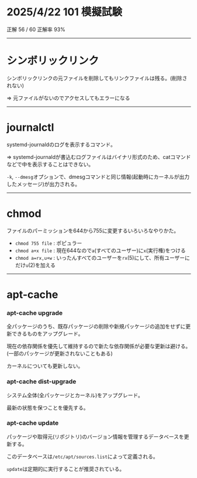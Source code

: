 # 2025/4/22 101 模擬試験

正解 56 / 60 正解率 93%

---

# シンボリックリンク

シンボリックリンクの元ファイルを削除してもリンクファイルは残る。(削除されない)

=> 元ファイルがないのでアクセスしてもエラーになる

---

# journalctl

systemd-journaldのログを表示するコマンド。

=> systemd-journaldが書込むログファイルはバイナリ形式のため、catコマンドなどで中を表示することはできない。

`-k`, `--dmesg`オプションで、dmesgコマンドと同じ情報(起動時にカーネルが出力したメッセージ)が出力される。

---

# chmod

ファイルのパーミッションを644から755に変更するいろいろなやりかた。

- `chmod 755 file` : ポピュラー
- `chmod a+x file` : 現在644なので`a`(すべてのユーザー)に`x`(実行権)をつける
- `chmod a=rx,u+w` : いったんすべてのユーザーを`rx`(5)にして、所有ユーザーにだけ`u`(2)を加える

---

# apt-cache

### apt-cache upgrade

全パッケージのうち、既存パッケージの削除や新規パッケージの追加をせずに更新できるものをアップグレード。

現在の依存関係を優先して維持するので新たな依存関係が必要な更新は避ける。(一部のパッケージが更新されないこともある)

カーネルについても更新しない。

### apt-cache dist-upgrade

システム全体(全パッケージとカーネル)をアップグレード。

最新の状態を保つことを優先する。

### apt-cache update

パッケージや取得元(リポジトリ)のバージョン情報を管理するデータベースを更新する。

このデータベースは`/etc/apt/sources.list`によって定義される。

`update`は定期的に実行することが推奨されている。

